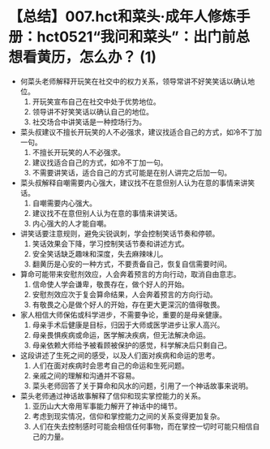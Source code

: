 # 【总结】007.hct和菜头·成年人修炼手册：hct0521“我问和菜头”：出门前总想看黄历，怎么办？ (1)

-   何菜头老师解释开玩笑在社交中的权力关系，领导常讲不好笑笑话以确认地位。
    1.  开玩笑宣布自己在社交中处于优势地位。
    2.  领导讲不好笑笑话以确认自己的地位。
    3.  社交场合中讲笑话是一种控场行为。
-   菜头叔建议不擅长开玩笑的人不必强求，建议找适合自己的方式，如冷不丁加一句。
    1.  不擅长开玩笑的人不必强求。
    2.  建议找适合自己的方式，如冷不丁加一句。
    3.  不需要讲笑话，适合自己的方式可能是在别人讲完之后加一句。
-   菜头叔解释自嘲需要内心强大，建议找不在意但别人认为在意的事情来讲笑话。
    1.  自嘲需要内心强大。
    2.  建议找不在意但别人认为在意的事情来讲笑话。
    3.  内心强大的人才能自嘲。
-   讲笑话要注意规则，避免尖锐讽刺，学会控制笑话节奏和停顿。
    1.  笑话效果会下降，学习控制笑话节奏和讲述方式。
    2.  安全笑话缺乏趣味和深度，失去麻辣味儿。
    3.  翻黄历是心安的一种方式，不要责备自己，恢复自信需要时间。
-   算命可能带来安慰剂效应，人会奔着预言的方向行动，取消自由意志。
    1.  信命使人学会谦卑，敬畏存在，做个好人的开始。
    2.  安慰剂效应次于复会算命结果，人会奔着预言的方向行动。
    3.  有敬畏之心是做个好人的开始，存在更大更深沉的值得敬畏。
-   家人相信大师保佑或科学进步，不需要争论，重要的是母亲健康。
    1.  母亲手术后健康是目标，归因于大师或医学进步让家人高兴。
    2.  母亲畏惧疾病或命运，医学解决疾病，但无法解决命运。
    3.  母亲依赖大师给予被看顾被保护的感觉，科学解决后只剩自己。
-   这段讲述了生死之间的感受，以及人们面对疾病和命运的思考。
    1.  人们在面对疾病时会思考自己的命运和生死问题。
    2.  亲戚之间的理解和沟通并不容易。
    3.  菜头老师回答了关于算命和风水的问题，引用了一个神话故事来说明。
-   菜头老师通过神话故事解释了信仰和现实掌控能力的关系。
    1.  亚历山大大帝用军事能力解开了神话中的绳节。
    2.  考虑到现实情况，信仰和掌控能力之间的关系变得更加复杂。
    3.  人们在失去控制感时可能会相信任何事物，而在掌控一切时可能只相信自己的力量。